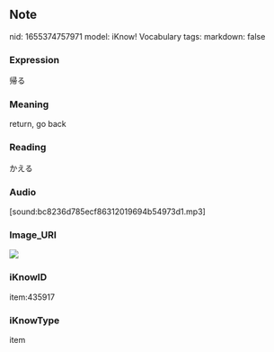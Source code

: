 ## Note
nid: 1655374757971
model: iKnow! Vocabulary
tags: 
markdown: false

### Expression
帰る

### Meaning
return, go back

### Reading
かえる

### Audio
[sound:bc8236d785ecf86312019694b54973d1.mp3]

### Image_URI
<img src="17b2ac64537e8ef2f9e1bab9c73680b6.jpg">

### iKnowID
item:435917

### iKnowType
item
